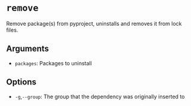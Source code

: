 # `remove`

Remove package(s) from pyproject, uninstalls and removes it from lock files.

## Arguments

- `packages`: Packages to uninstall

## Options

- `-g`,`--group`: The group that the dependency was originally inserted to

